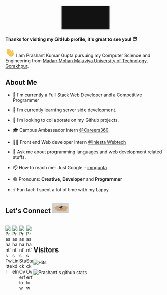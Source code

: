 <p align="center" >
          
<img src="https://github.com/imPGupta/impgupta/blob/master/Assets/Welcome.gif" width="30%" >

</p>

<p>
  
#### Thanks for visiting my GitHub profile, it's great to see you! 😇
<img src="https://github.com/imPGupta/impgupta/blob/master/Assets/Hi.gif" width="30" style="display: inline-block;"> I am Prashant Kumar Gupta pursuing my Computer Science and Engineering from [Madan Mohan Malaviya University of Technology, Gorakhpur](http://mmmut.ac.in).
  
</p>

## About Me


- 🚀 I'm currently a Full Stack Web Developer and a Competitive Programmer

- 🌱 I’m currently learning server side development.

- 👯 I’m looking to collaborate on my Github projects.

- 🎓 Campus Ambassador Intern [@Careers360](https://www.careers360.com)

- 👨‍💻 Front end Web developer Intern [@Iniesta Webtech](http://iniestawebtech.com)

- 💬 Ask me about programming languages and web development related stuffs.

- 📫 How to reach me: Just Google - [impgupta](https://www.google.com/search?q=impgupta)

- 😄 Pronouns: **Creative**, **Developer** and **Programmer**

- ⚡ Fun fact: I spent a lot of time with my Lappy.


## Let's Connect <img src="https://github.com/imPGupta/impgupta/blob/master/Assets/let's%20meet.gif" alt="meet" height=30>
<br>

<a href="https://twitter.com/imPGupta_">
  <img align="left" alt="Prashant's Twitter" width="22px" src="https://cdn.jsdelivr.net/npm/simple-icons@v3/icons/twitter.svg" />
</a>

<a href="https://www.linkedin.com/in/impgupta">
  <img align="left" alt="Prashant's LinkdeIn" width="22px" src="https://cdn.jsdelivr.net/npm/simple-icons@v3/icons/linkedin.svg" />
</a>

<a href="https://stackoverflow.com/users/13064168/impgupta/">
  <img align="left" alt="Prashant's StackOverflow" width="22px" src="https://cdn.jsdelivr.net/npm/simple-icons@v3/icons/stackoverflow.svg" />
</a>

<a href="mailto:prashantkgupta17@gmail.com">
  <img align="left" alt="Prashant's StackOverflow" width="22px" src="https://cdn.jsdelivr.net/npm/simple-icons@3.1.0/icons/gmail.svg" />
</a>


<br>
<br>

## Visitors 

![Hits](https://hitcounter.pythonanywhere.com/count/tag.svg?url=https%3A%2F%2Fgithub.com%2FimPGupta)


![Prashant's github stats](https://github-readme-stats.vercel.app/api?username=imPGupta&count_private=true&show_icons=true&title_color=fff&icon_color=79ff97&text_color=9f9f9f&bg_color=151515)

